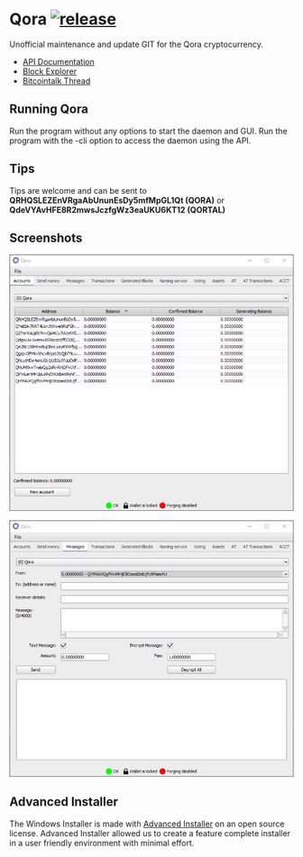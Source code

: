 # Qora [![release](https://img.shields.io/github/release/Qoracoin/Qora.svg)](https://github.com/Qoracoin/Qora/releases)
Unofficial maintenance and update GIT for the Qora cryptocurrency.

* [API Documentation](http://api.qora.org)
* [Block Explorer](http://node6.qora.org:9090/index/blockexplorer.html)
* [Bitcointalk Thread](https://bitcointalk.org/index.php?topic=1358722)

## Running Qora

Run the program without any options to start the daemon and GUI.
Run the program with the -cli option to access the daemon using the API.

## Tips

Tips are welcome and can be sent to **QRHQSLEZEnVRgaAbUnunEsDy5mfMpGL1Qt (QORA)** or **QdeVYAvHFE8R2mwsJczfgWz3eaUKU6KT12 (QORTAL)**

## Screenshots

![Accounts](https://raw.githubusercontent.com/marcomoesman/Qora/master/screenshots/accounts.png "Accounts")

![Messages](https://raw.githubusercontent.com/marcomoesman/Qora/master/screenshots/messages.png "Messages")

## Advanced Installer

The Windows Installer is made with [Advanced Installer](http://advancedinstaller.com) on an open source license. Advanced Installer allowed us to create a feature complete installer in a user friendly environment with minimal effort.